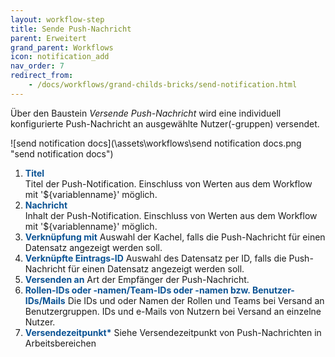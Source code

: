 ```yaml
---
layout: workflow-step
title: Sende Push-Nachricht
parent: Erweitert
grand_parent: Workflows
icon: notification_add
nav_order: 7
redirect_from:
    - /docs/workflows/grand-childs-bricks/send-notification.html
---
```


Über den Baustein _Versende Push-Nachricht_ wird eine individuell konfigurierte Push-Nachricht an ausgewählte Nutzer(-gruppen) versendet.

![send notification docs](\assets\workflows\send notification docs.png "send notification docs")

1. <span style="color:#0b5394">**Titel**</span>  
   Titel der Push-Notification. Einschluss von Werten aus dem Workflow mit '${variablenname}' möglich.
2. <span style="color:#0b5394">**Nachricht**</span>  
   Inhalt der Push-Notification. Einschluss von Werten aus dem Workflow mit '${variablenname}' möglich.
3. <span style="color:#0b5394">**Verknüpfung mit**</span>
   Auswahl der Kachel, falls die Push-Nachricht für einen Datensatz angezeigt werden soll.
4. <span style="color:#0b5394">**Verknüpfte Eintrags-ID**</span>
   Auswahl des Datensatz per ID, falls die Push-Nachricht für einen Datensatz angezeigt werden soll.
5. <span style="color:#0b5394">**Versenden an**</span>
   Art der Empfänger der Push-Nachricht.
6. <span style="color:#0b5394">**Rollen-IDs oder -namen/Team-IDs oder -namen bzw. Benutzer-IDs/Mails**</span>
   Die IDs und oder Namen der Rollen und Teams bei Versand an Benutzergruppen.
   IDs und e-Mails von Nutzern bei Versand an einzelne Nutzer.
7. <span style="color:#0b5394">**Versendezeitpunkt\***</span>
   Siehe Versendezeitpunkt von Push-Nachrichten in Arbeitsbereichen
